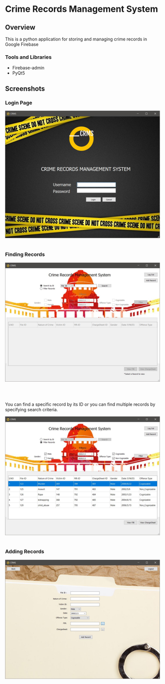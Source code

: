 # Crime Records Management System

## Overview
 
 This is a python application for storing and managing crime records in Google Firebase

 ### Tools and Libraries 
* Firebase-admin
* PyQt5

## Screenshots

### Login Page
<kbd>
 <img src="attachments/1.jpg?raw=true">
</kbd></br></br>

### Finding Records

<kbd>
 <p>
 <img src="attachments/2.jpg?raw=true">
 </p>
</kbd></br></br>

You can find a specific record by its ID or you can find multiple records by specifying search criteria.

<kbd>
 <img src="attachments/3.jpg?raw=true">
</kbd></br></br>

### Adding Records

<kbd>
 <img src="attachments/4.jpg?raw=true">
</kbd></br></br>

